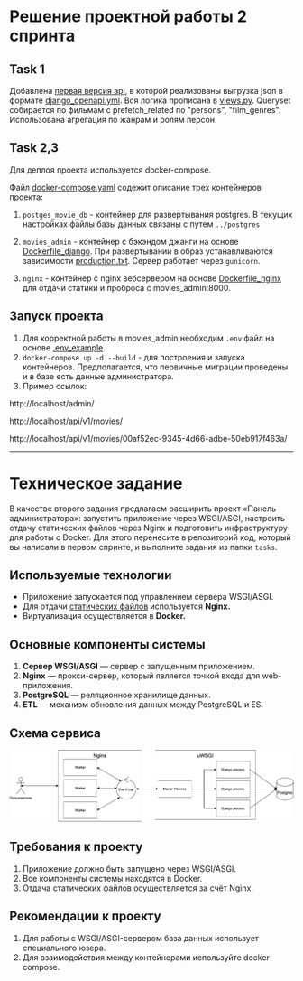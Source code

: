 # Решение проектной работы 2 спринта

## Task 1

Добавлена [первая версия api](https://github.com/dimk00z/Admin_panel_sprint_2/tree/main/movies_admin/api/v1), в которой реализованы выгрузка json в формате [django_openapi.yml](https://github.com/dimk00z/Admin_panel_sprint_2/blob/main/files/django_openapi.yml).
Вся логика прописана в [views.py](https://github.com/dimk00z/Admin_panel_sprint_2/blob/main/movies_admin/api/v1/views.py).
Queryset собирается по фильмам с prefetch_related по "persons", "film_genres". Использована агрегация по жанрам и ролям персон.

## Task 2,3

Для деплоя проекта используется docker-compose.

Файл [docker-compose.yaml](https://github.com/dimk00z/Admin_panel_sprint_2/blob/main/docker-compose.yaml) содежит описание трех контейнеров проекта:

1. `postges_movie_db` - контейнер для развертывания postgres. В текущих настройках файлы базы данных связаны с путем `../postgres`

2. `movies_admin` - контейнер с бэкэндом джанги на основе [Dockerfile_django](https://github.com/dimk00z/Admin_panel_sprint_2/blob/main/Dockerfile_django). При развертывании в образ устанавливаются зависимости [production.txt](https://github.com/dimk00z/Admin_panel_sprint_2/blob/main/movies_admin/requirements/production.txt). Сервер работает через `gunicorn`.
3. `nginx` - контейнер с nginx вебсервером на основе [Dockerfile_nginx](https://github.com/dimk00z/Admin_panel_sprint_2/blob/main/nginx/Dockerfile_nginx) для отдачи статики и проброса с movies_admin:8000.

## Запуск проекта

1. Для корректной работы в movies_admin необходим `.env` файл на основе [.env_example](https://github.com/dimk00z/Admin_panel_sprint_2/blob/main/movies_admin/.env_example).
2. `docker-compose up -d --build` - для построения и запуска контейнеров.
Предполагается, что первичные миграции проведены и в базе есть данные администратора.
3. Пример ссылок:

http://localhost/admin/

http://localhost/api/v1/movies/

http://localhost/api/v1/movies/00af52ec-9345-4d66-adbe-50eb917f463a/

___


# Техническое задание

В качестве второго задания предлагаем расширить проект «Панель администратора»: запустить приложение через WSGI/ASGI, настроить отдачу статических файлов через Nginx и подготовить инфраструктуру для работы с Docker. Для этого перенесите в репозиторий код, который вы написали в первом спринте, и выполните задания из папки `tasks`.

## Используемые технологии

- Приложение запускается под управлением сервера WSGI/ASGI.
- Для отдачи [статических файлов](https://nginx.org/ru/docs/beginners_guide.html#static) используется **Nginx.**
- Виртуализация осуществляется в **Docker.**

## Основные компоненты системы

1. **Cервер WSGI/ASGI** — сервер с запущенным приложением.
2. **Nginx** — прокси-сервер, который является точкой входа для web-приложения.
3. **PostgreSQL** — реляционное хранилище данных. 
4. **ETL** — механизм обновления данных между PostgreSQL и ES.

## Схема сервиса

![all](images/all.png)

## Требования к проекту

1. Приложение должно быть запущено через WSGI/ASGI.
2. Все компоненты системы находятся в Docker.
3. Отдача статических файлов осуществляется за счёт Nginx.

## Рекомендации к проекту

1. Для работы с WSGI/ASGI-сервером база данных использует специального юзера.
2. Для взаимодействия между контейнерами используйте docker compose.


